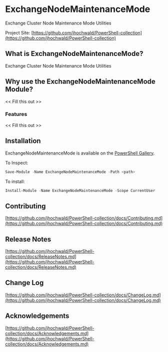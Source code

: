 # ExchangeNodeMaintenanceMode
Exchange Cluster Node Maintenance Mode Utilities

Project Site: [https://github.com/jhochwald/PowerShell-collection](https://github.com/jhochwald/PowerShell-collection)

## What is ExchangeNodeMaintenanceMode?
Exchange Cluster Node Maintenance Mode Utilities

## Why use the ExchangeNodeMaintenanceMode Module?
<< Fill this out >>

### Features
<< Fill this out >>

## Installation
ExchangeNodeMaintenanceMode is available on the [PowerShell Gallery](https://www.powershellgallery.com/packages/ExchangeNodeMaintenanceMode/).

To Inspect:
```powershell
Save-Module -Name ExchangeNodeMaintenanceMode -Path <path>
```
To install:
```powershell
Install-Module -Name ExchangeNodeMaintenanceMode -Scope CurrentUser
```

## Contributing
[https://github.com/jhochwald/PowerShell-collection/docs/Contributing.md](https://github.com/jhochwald/PowerShell-collection/docs/Contributing.md)

## Release Notes
[https://github.com/jhochwald/PowerShell-collection/docs/ReleaseNotes.md](https://github.com/jhochwald/PowerShell-collection/docs/ReleaseNotes.md)

## Change Log
[https://github.com/jhochwald/PowerShell-collection/docs/ChangeLog.md](https://github.com/jhochwald/PowerShell-collection/docs/ChangeLog.md)

## Acknowledgements
[https://github.com/jhochwald/PowerShell-collection/docs/Acknowledgements.md](https://github.com/jhochwald/PowerShell-collection/docs/Acknowledgements.md)

